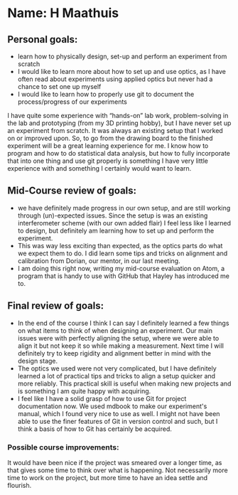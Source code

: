 # Name: H Maathuis

## Personal goals:
* learn how to physically design, set-up and perform an experiment from scratch
* I would like to learn more about how to set up and use optics, as I have often read about experiments using applied optics but never had a chance to set one up myself
* I would like to learn how to properly use git to document the process/progress of our experiments

I have quite some experience with “hands-on” lab work, problem-solving in the lab and prototyping (from my 3D printing hobby), but I have never set up an experiment from scratch. It was always an existing setup that I worked on or improved upon. So, to go from the drawing board to the finished experiment will be a great learning experience for me. I know how to program and how to do statistical data analysis, but how to fully incorporate that into one thing and use git properly is something I have very little experience with and something I certainly would want to learn.

## Mid-Course review of goals:
* we have definitely made progress in our own setup, and are still working through (un)-expected issues. Since the setup is was an existing interferometer scheme (with our own added flair) I feel less like I learned to design, but definitely am learning how to set up and perform the experiment.
* This was way less exciting than expected, as the optics parts do what we expect them to do. I did learn some tips and tricks on alignment and calibration from Dorian, our mentor, in our last meeting.
* I am doing this right now, writing my mid-course evaluation on Atom, a program that is handy to use with GitHub that Hayley has introduced me to.

## Final review of goals:
* In the end of the course I think I can say I definitely learned a few things on what items to think of when designing an experiment. Our main issues were with perfectly aligning the setup, where we were able to align it but not keep it so while making a measurement. Next time I will definitely try to keep rigidity and alignment better in mind with the design stage.
* The optics we used were not very complicated, but I have definitely learned a lot of practical tips and tricks to align a setup quicker and more reliably. This practical skill is useful when making new projects and is something I am quite happy with acquiring.
* I feel like I have a solid grasp of how to use Git for project documentation now. We used mdbook to make our experiment's manual, which I found very nice to use as well. I might not have been able to use the finer features of Git in version control and such, but I think a basis of how to Git has certainly be acquired.

### Possible course improvements:
It would have been nice if the project was smeared over a longer time, as that gives some time to think over what is happening. Not necessarily more time to work on the project, but more time to have an idea settle and flourish.
